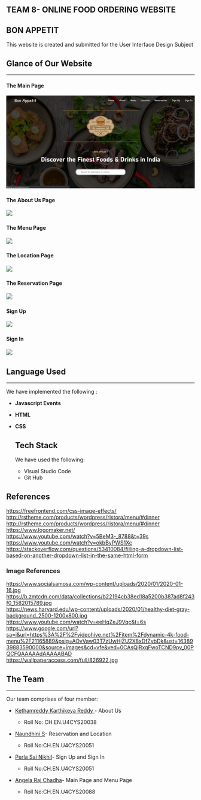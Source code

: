 ## TEAM 8- ONLINE FOOD ORDERING WEBSITE

## BON APPETIT

This website is created and submitted for the User Interface Design Subject 

## Glance of Our Website

<hr></hr>

####  The Main Page

![](https://github.com/RE8EL0804/online_food_order_team8/blob/main/main.png)

#### The About Us Page

![](https://github.com/RE8EL0804/online_food_order_team8/blob/main/about.PNG)



#### The Menu Page

![](https://github.com/RE8EL0804/online_food_order_team8/blob/main/menu.PNG)


#### The Location Page

![](https://github.com/RE8EL0804/online_food_order_team8/blob/main/loc.PNG)



#### The Reservation Page

![](https://github.com/RE8EL0804/online_food_order_team8/blob/main/reser.PNG)



#### Sign Up

![](https://github.com/RE8EL0804/online_food_order_team8/blob/main/sihn.PNG)



#### Sign In

![](https://github.com/RE8EL0804/online_food_order_team8/blob/main/signin.PNG)



## **Language Used**

<hr></hr>

We have implemented the following :

-  **Javascript Events**

- **HTML**

- **CSS**

  ## Tech Stack

  We have used the following:

  - Visual Studio Code
  - Git Hub

## References
https://freefrontend.com/css-image-effects/ <br>
http://rstheme.com/products/wordpress/ristora/menu/#dinner <br>
http://rstheme.com/products/wordpress/ristora/menu/#dinner <br>
https://www.logomaker.net/ <br>
https://www.youtube.com/watch?v=5BeM3-_8788&t=39s <br>
https://www.youtube.com/watch?v=okbByPWS1Xc <br>
https://stackoverflow.com/questions/53410084/filling-a-dropdown-list-based-on-another-dropdown-list-in-the-same-html-form <br>
### Image References
https://www.socialsamosa.com/wp-content/uploads/2020/01/2020-01-16.jpg <br>
https://b.zmtcdn.com/data/collections/b22194cb38ed18a5200b387ad8f243f0_1582015789.jpg <br>
https://news.harvard.edu/wp-content/uploads/2020/01/healthy-diet-gray-background_2500-1200x800.jpg <br>
https://www.youtube.com/watch?v=eeHqZeJ9Vqc&t=6s <br>
https://www.google.com/url?sa=i&url=https%3A%2F%2Fvideohive.net%2Fitem%2Fdynamic-4k-food-menu%2F21165889&psig=AOvVaw03T7zUwHjZU2X8xDfZybDk&ust=1638939883590000&source=images&cd=vfe&ved=0CAsQjRxqFwoTCND9pv_00PQCFQAAAAAdAAAAABAD <br>
https://wallpaperaccess.com/full/826922.jpg <br>

## The Team

<hr></hr>

Our team comprises of four member:

- <a href="https://github.com/RE8EL0804"> Kethamreddy Karthikeya Reddy </a>- About Us
  - Roll No: CH.EN.U4CYS20038
- <a href="https://github.com/naundhini27/UID">Naundhini S</a>- Reservation and Location
  - Roll No:CH.EN.U4CYS20051

- <a href="https://github.com/steamblade">Perla Sai Nikhil</a>- Sign Up and Sign In
  - Roll No:CH.EN.U4CYS20051

- <a href="https://github.com/steamblade">Angela Raj Chadha</a>- Main Page and Menu Page
  - Roll No:CH.EN.U4CYS20088
